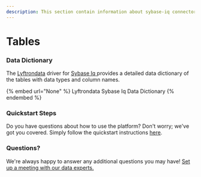 ```yaml
---
description: This section contain information about sybase-iq connector tables information
---
```


# Tables

### Data Dictionary

The [Lyftrondata](https://www.lyftrondata.com/) driver for [Sybase Iq](None/)[ ](https://www.lyftrondata.com/integration/sybase-iq/)provides a detailed data dictionary of the tables with data types and column names.

{% embed url="None" %}
Lyftrondata Sybase Iq Data Dictionary
{% endembed %}

### Quickstart Steps

Do you have questions about how to use the platform? Don't worry; we've got you covered. Simply follow the quickstart instructions [here](../README.md).

### Questions? <a href="#questions" id="questions"></a>

We're always happy to answer any additional questions you may have! [Set up a meeting with our data experts.](https://www.lyftrondata.com/book-a-meeting/)

